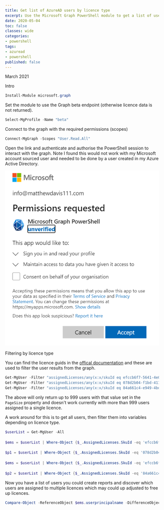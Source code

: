 ```yaml
---
title: Get list of AzureAD users by licence type
excerpt: Use the Microsoft Graph PowerShell module to get a list of users consuming a particular licence.
date: 2020-05-04
toc: false
classes: wide
categories:
- powershell
tags:
- azuread
- powershell
published: false
---
```

March 2021

Intro

```powershell
Install-Module microsoft.graph
```

Set the module to use the Graph beta endpoint (otherwise licence data is not returned).

```powershell
Select-MgProfile -Name "beta" 
```

Connect to the graph with the required permissions (scopes)

```powershell
Connect-MgGraph -Scopes "User.Read.All"
```

Open the link and authenticate and authorise the PowerShell session to interact with the graph. Note I found this would not work with my Microsoft account sourced user and needed to be done by a user created in my Azure Active Directory.

![Dashboard overview](/images/azure-ad-ms-graph-lic/scopes.png)

Filtering by licence type

You can find the licence guids in the [offical documentation] and these are used to filter the user results from the graph.

```powershell
Get-MgUser -Filter "assignedLicenses/any(x:x/skuId eq efccb6f7-5641-4e0e-bd10-b4976e1bf68e)" -All # ENTERPRISE MOBILITY + SECURITY E3
Get-MgUser -Filter "assignedLicenses/any(x:x/skuId eq 078d2b04-f1bd-4111-bbd4-b4b1b354cef4)" -All # AZURE ACTIVE DIRECTORY PREMIUM P1 
Get-MgUser -Filter "assignedLicenses/any(x:x/skuId eq 84a661c4-e949-4bd2-a560-ed7766fcaf2b)" -All # AZURE ACTIVE DIRECTORY PREMIUM P2
```

The above will only return up to 999 users with that value set in the ```PageSize``` property and doesn't work currently with more than 999 users assigned to a single licence.

A work around for this is to get all users, then filter them into variables depending on licence type.

```powershell
$userList = Get-MgUser -All

$ems = $userList | Where-Object {$_.AssignedLicenses.SkuId -eq 'efccb6f7-5641-4e0e-bd10-b4976e1bf68e'} | Select-Object  UserPrincipalName 

$p1 = $userList | Where-Object {$_.AssignedLicenses.SkuId -eq '078d2b04-f1bd-4111-bbd4-b4b1b354cef4'} | Select-Object UserPrincipalName 
 
$ems = $userList | Where-Object {$_.AssignedLicenses.SkuId -eq 'efccb6f7-5641-4e0e-bd10-b4976e1bf68e'} | Select-Object  UserPrincipalName 

$p2 = $userList | Where-Object {$_.AssignedLicenses.SkuId -eq '84a661c4-e949-4bd2-a560-ed7766fcaf2b'} | Select-Object UserPrincipalName 
```

Now you have a list of users you could create reports and discover which users are assigned to multiple licences which may could up adjusted to free up licences.

```powershell
Compare-Object -ReferenceObject $ems.userprincipalname -DifferenceObject $p1.userprincipalname -IncludeEqual -ExcludeDifferent 
```

[offical documentation]:https://docs.microsoft.com/en-us/azure/active-directory/enterprise-users/licensing-service-plan-reference